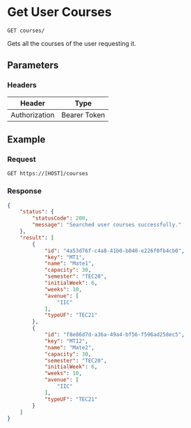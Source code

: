 # Get User Courses

    GET courses/
    
Gets all the courses of the user requesting it.

## Parameters

### Headers
Header | Type
--- | ---
Authorization | Bearer Token

## Example
### Request

    GET https://[HOST]/courses

### Response
``` json
{
    "status": {
        "statusCode": 200,
        "message": "Searched user courses successfully."
    },
    "result": [
        {
            "id": "4a53d76f-c4a8-41b0-b040-e226f0fb4cb0",
            "key": "MT1",
            "name": "Mate1",
            "capacity": 30,
            "semester": "TEC20",
            "initialWeek": 6,
            "weeks": 10,
            "avenue": [
                "IIC"
            ],
            "typeUF": "TEC21"
        },
        {
            "id": "f8e86d7d-a36a-49a4-bf56-f596ad258ec5",
            "key": "MT12",
            "name": "Mate2",
            "capacity": 30,
            "semester": "TEC20",
            "initialWeek": 6,
            "weeks": 10,
            "avenue": [
                "IIC"
            ],
            "typeUF": "TEC21"
        }
    ]
}
```

[CourseInfo]: /server/api-docs/courses/CourseInfo.md